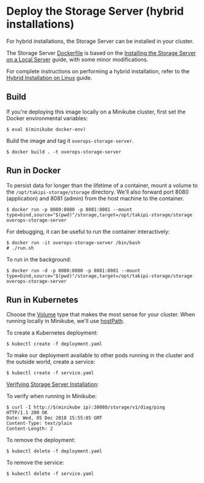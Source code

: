 # Deploy the Storage Server (hybrid installations)
For hybrid installations, the Storage Server can be installed in your cluster.

The Storage Server [Dockerfile](Dockerfile) is based on the [Installing the Storage Server on a Local Server](https://doc.overops.com/docs/installing-the-storage-server-on-a-local-server) guide, with some minor modifications.

For complete instructions on performing a hybrid installation, refer to the [Hybrid Installation on Linux](https://doc.overops.com/docs/linux-hybrid-installation) guide.

## Build
If you're deploying this image locally on a Minikube cluster, first set the Docker environmental variables:

```console
$ eval $(minikube docker-env)
```

Build the image and tag it `overops-storage-server`.

```console
$ docker build . -t overops-storage-server
```

## Run in Docker
To persist data for longer than the lifetime of a container, mount a volume to the `/opt/takipi-storage/storage` directory.
We'll also forward port 8080 (application) and 8081 (admin) from the host machine to the container.

```console
$ docker run -p 8080:8080 -p 8081:8081 --mount type=bind,source="$(pwd)"/storage,target=/opt/takipi-storage/storage overops-storage-server
```

For debugging, it can be useful to run the container interactively:

```console
$ docker run -it overops-storage-server /bin/bash
# ./run.sh
```

To run in the background:

```console
$ docker run -d -p 8080:8080 -p 8081:8081 --mount type=bind,source="$(pwd)"/storage,target=/opt/takipi-storage/storage overops-storage-server
```

## Run in Kubernetes
Choose the [Volume](https://kubernetes.io/docs/concepts/storage/volumes/) type that makes the most sense for your cluster. When running locally in Minikube, we'll use [hostPath](https://kubernetes.io/docs/concepts/storage/volumes/#hostpath).

To create a Kubernetes deployment:

```console
$ kubectl create -f deployment.yaml
```

To make our deployment available to other pods running in the cluster and the outside world, create a service:

```console
$ kubectl create -f service.yaml
```

[Verifying Storage Server Installation](https://doc.overops.com/docs/verifying-storage-server-installation):

To verify when running in Minikube:

```console
$ curl -I http://$(minikube ip):30080/storage/v1/diag/ping
HTTP/1.1 200 OK
Date: Wed, 05 Dec 2018 15:55:05 GMT
Content-Type: text/plain
Content-Length: 2
```

To remove the deployment:

```console
$ kubectl delete -f deployment.yaml
```

To remove the service:

```console
$ kubectl delete -f service.yaml
```
